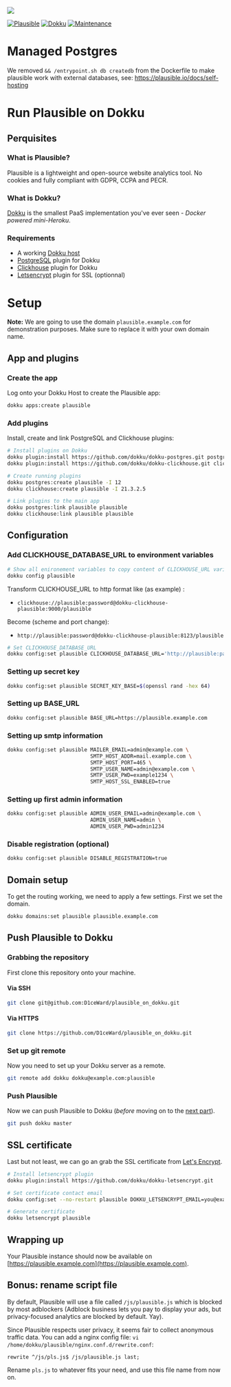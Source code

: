 ![](.github/images/repo_header.png)

[![Plausible](https://img.shields.io/badge/Plausible-1.4.4-blue.svg)](https://github.com/plausible/analytics/releases/tag/v1.4.4)
[![Dokku](https://img.shields.io/badge/Dokku-Repo-blue.svg)](https://github.com/dokku/dokku)
[![Maintenance](https://img.shields.io/badge/Maintained%3F-yes-green.svg)](https://github.com/D1ceWard/plausible_on_dokku/graphs/commit-activity)

# Managed Postgres

We removed `&& /entrypoint.sh db createdb` from the Dockerfile to make plausible work with external databases, see: https://plausible.io/docs/self-hosting

# Run Plausible on Dokku

## Perquisites

### What is Plausible?

Plausible is a lightweight and open-source website analytics tool. No cookies and fully compliant with GDPR,
CCPA and PECR.

### What is Dokku?

[Dokku](http://dokku.viewdocs.io/dokku/) is the smallest PaaS implementation you've ever seen - _Docker
powered mini-Heroku_.

### Requirements

- A working [Dokku host](http://dokku.viewdocs.io/dokku/getting-started/installation/)
- [PostgreSQL](https://github.com/dokku/dokku-postgres) plugin for Dokku
- [Clickhouse](https://github.com/dokku/dokku-clickhouse) plugin for Dokku
- [Letsencrypt](https://github.com/dokku/dokku-letsencrypt) plugin for SSL (optionnal)

# Setup

**Note:** We are going to use the domain `plausible.example.com` for demonstration purposes. Make sure to
replace it with your own domain name.

## App and plugins

### Create the app

Log onto your Dokku Host to create the Plausible app:

```bash
dokku apps:create plausible
```

### Add plugins

Install, create and link PostgreSQL and Clickhouse plugins:

```bash
# Install plugins on Dokku
dokku plugin:install https://github.com/dokku/dokku-postgres.git postgres
dokku plugin:install https://github.com/dokku/dokku-clickhouse.git clickhouse
```

```bash
# Create running plugins
dokku postgres:create plausible -I 12
dokku clickhouse:create plausible -I 21.3.2.5
```

```bash
# Link plugins to the main app
dokku postgres:link plausible plausible
dokku clickhouse:link plausible plausible
```

## Configuration

### Add CLICKHOUSE_DATABASE_URL to environment variables

```bash
# Show all enironement variables to copy content of CLICKHOUSE_URL variable
dokku config plausible
```

Transform CLICKHOUSE_URL to http format like (as example) :

- `clickhouse://plausible:password@dokku-clickhouse-plausible:9000/plausible`

Become (scheme and port change):

- `http://plausible:password@dokku-clickhouse-plausible:8123/plausible`

```bash
# Set CLICKHOUSE_DATABASE_URL
dokku config:set plausible CLICKHOUSE_DATABASE_URL='http://plausible:password@dokku-clickhouse-plausible:8123/plausible'
```

### Setting up secret key

```bash
dokku config:set plausible SECRET_KEY_BASE=$(openssl rand -hex 64)
```

### Setting up BASE_URL

```bash
dokku config:set plausible BASE_URL=https://plausible.example.com
```

### Setting up smtp information

```bash
dokku config:set plausible MAILER_EMAIL=admin@example.com \
                           SMTP_HOST_ADDR=mail.example.com \
                           SMTP_HOST_PORT=465 \
                           SMTP_USER_NAME=admin@example.com \
                           SMTP_USER_PWD=example1234 \
                           SMTP_HOST_SSL_ENABLED=true
```

### Setting up first admin information

```bash
dokku config:set plausible ADMIN_USER_EMAIL=admin@example.com \
                           ADMIN_USER_NAME=admin \
                           ADMIN_USER_PWD=admin1234
```

### Disable registration (optional)

```bash
dokku config:set plausible DISABLE_REGISTRATION=true
```

## Domain setup

To get the routing working, we need to apply a few settings. First we set the domain.

```bash
dokku domains:set plausible plausible.example.com
```

## Push Plausible to Dokku

### Grabbing the repository

First clone this repository onto your machine.

#### Via SSH

```bash
git clone git@github.com:D1ceWard/plausible_on_dokku.git
```

#### Via HTTPS

```bash
git clone https://github.com/D1ceWard/plausible_on_dokku.git
```

### Set up git remote

Now you need to set up your Dokku server as a remote.

```bash
git remote add dokku dokku@example.com:plausible
```

### Push Plausible

Now we can push Plausible to Dokku (_before_ moving on to the [next part](#domain-and-ssl-certificate)).

```bash
git push dokku master
```

## SSL certificate

Last but not least, we can go an grab the SSL certificate from [Let's
Encrypt](https://letsencrypt.org/).

```bash
# Install letsencrypt plugin
dokku plugin:install https://github.com/dokku/dokku-letsencrypt.git

# Set certificate contact email
dokku config:set --no-restart plausible DOKKU_LETSENCRYPT_EMAIL=you@example.com

# Generate certificate
dokku letsencrypt plausible
```

## Wrapping up

Your Plausible instance should now be available on [https://plausible.example.com](https://plausible.example.com).

## Bonus: rename script file

By default, Plausible will use a file called `/js/plausible.js` which is blocked by most adblockers (Adblock business lets you pay to display your ads, but privacy-focused analytics are blocked by default. Yay).

Since Plausible respects user privacy, it seems fair to collect anonymous traffic data. You can add a nginx config file: `vi /home/dokku/plausible/nginx.conf.d/rewrite.conf`:

```
rewrite ^/js/pls.js$ /js/plausible.js last;
```

Rename `pls.js` to whatever fits your need, and use this file name from now on.
